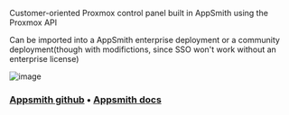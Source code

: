 Customer-oriented Proxmox control panel built in AppSmith using the Proxmox API

Can be imported into a AppSmith enterprise deployment or a community deployment(though with modifictions, since SSO won't work without an enterprise license)

![image](https://github.com/tawfek-pmv/pve-control-panel/assets/82479894/78fe3c62-5964-4672-b298-6c603a9474a0)

### [Appsmith github](https://github.com/appsmithorg/appsmith) • [Appsmith docs](https://docs.appsmith.com/?utm_source=github&utm_medium=social&utm_content=appsmith_docs&utm_campaign=null&utm_term=appsmith_docs)
